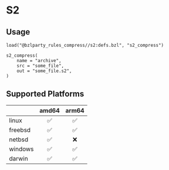 # S2

## Usage

```starlark
load("@bzlparty_rules_compress//s2:defs.bzl", "s2_compress")

s2_compress(
    name = "archive",
    src = "some_file",
    out = "some_file.s2",
)
```

## Supported Platforms

|         |       amd64        |       arm64        |
| ------- | :----------------: | :----------------: |
| linux   | :white_check_mark: | :white_check_mark: |
| freebsd | :white_check_mark: | :white_check_mark: |
| netbsd  | :white_check_mark: |        :x:         |
| windows | :white_check_mark: | :white_check_mark: |
| darwin  | :white_check_mark: | :white_check_mark: |
